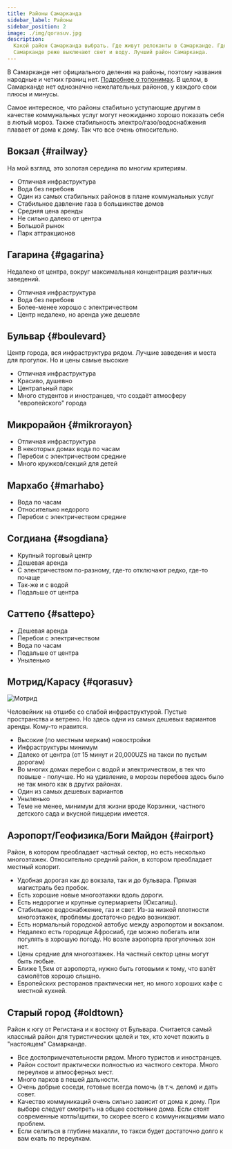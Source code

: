 ```yaml
---
title: Районы Самарканда
sidebar_label: Районы
sidebar_position: 2
image: ./img/qorasuv.jpg
description:
  Какой район Самарканда выбрать. Где живут релоканты в Самарканде. Где в
  Самарканде реже выключают свет и воду. Лучший район Самарканда.
---
```


<head>
  <title>Районы Самарканда</title>
  <meta property="og:title" content="Районы Самарканда" />
</head>

В Самарканде нет официального деления на районы, поэтому названия народные и
четких границ нет. [Подробнее о топонимах](../samarkand/toponyms.md). В целом, в
Самарканде нет однозначно нежелательных районов, у каждого свои плюсы и минусы.

Самое интересное, что районы стабильно уступающие другим в качестве коммунальных
услуг могут неожиданно хорошо показать себя в лютый мороз. Также стабильность
электро/газо/водоснабжения плавает от дома к дому. Так что все очень
относительно.

## Вокзал {#railway}

На мой взгляд, это золотая середина по многим критериям.

- Отличная инфраструктура
- Вода без перебоев
- Один из самых стабильных районов в плане коммунальных услуг
- Стабильное давление газа в большинстве домов
- Средняя цена аренды
- Не сильно далеко от центра
- Большой рынок
- Парк аттракционов

## Гагарина {#gagarina}

Недалеко от центра, вокруг максимальная концентрация различных заведений.

- Отличная инфраструктура
- Вода без перебоев
- Более-менее хорошо с электричеством
- Центр недалеко, но аренда уже дешевле

## Бульвар {#boulevard}

Центр города, вся инфраструктура рядом. Лучшие заведения и места для прогулок.
Но и цены самые высокие

- Отличная инфраструктура
- Красиво, душевно
- Центральный парк
- Много студентов и иностранцев, что создаёт атмосферу "европейского" города

## Микрорайон {#mikrorayon}

- Отличная инфраструктура
- В некоторых домах вода по часам
- Перебои с электричеством средние
- Много кружков/секций для детей

## Мархабо {#marhabo}

- Вода по часам
- Относительно недорого
- Перебои с электричеством средние

## Согдиана {#sogdiana}

- Крупный торговый центр
- Дешевая аренда
- С электричеством по-разному, где-то отключают редко, где-то почаще
- Так-же и с водой
- Подальше от центра

## Саттепо {#sattepo}

- Дешевая аренда
- Перебои с электричеством
- Вода по часам
- Подальше от центра
- Уныленько

## Мотрид/Карасу {#qorasuv}

![Мотрид](img/qorasuv.jpg)

Человейник на отшибе со слабой инфраструктурой. Пустые пространства и ветрено.
Но здесь одни из самых дешевых вариантов аренды. Кому-то нравится.

- Высокие (по местным меркам) новостройки
- Инфраструктуры минимум
- Далеко от центра (от 15 минут и 20,000UZS на такси по пустым дорогам)
- Во многих домах перебои с водой и электричеством, в тех что повыше - получше.
  Но на удивление, в морозы перебоев здесь было не так много как в других
  районах.
- Один из самых дешевых вариантов
- Уныленько
- Теме не менее, минимум для жизни вроде Корзинки, частного детского сада и
  вкусной пиццерии имеется.

## Аэропорт/Геофизика/Боги Майдон {#airport}

Район, в котором преобладает частный сектор, но есть несколько многоэтажек.
Относительно средний район, в котором преобладает местный колорит.

- Удобная дорогая как до вокзала, так и до бульвара. Прямая магистраль без
  пробок.
- Есть хорошие новые многоэтажки вдоль дороги.
- Есть недорогие и крупные супермаркеты (Юксалиш).
- Стабильное водоснабжение, газ и свет. Из-за низкой плотности многоэтажек,
  проблемы достаточно редко возникают.
- Есть нормальный городской автобус между аэропортом и вокзалом.
- Недалеко есть городище Афросиаб, где можно побегать или погулять в хорошую
  погоду. Но возле аэропорта прогулочных зон нет.
- Цены средние для многоэтажек. На частный сектор цены могут быть любые.
- Ближе 1,5км от аэропорта, нужно быть готовыми к тому, что взлёт самолётов
  хорошо слышно.
- Европейских ресторанов практически нет, но много хороших кафе с местной
  кухней.

## Старый город {#oldtown}

Район к югу от Регистана и к востоку от Бульвара. Считается самый классный район
для туристических целей и тех, кто хочет пожить в "настоящем" Самарканде.

- Все достопримечательности рядом. Много туристов и иностранцев.
- Район состоит практически полностью из частного сектора. Много переулков и
  атмосферных мест.
- Много парков в пешей дальности.
- Очень добрые соседи, готовые всегда помочь (в т.ч. делом) и дать совет.
- Качество коммуникаций очень сильно зависит от дома к дому. При выборе следует
  смотреть на общее состояние дома. Если стоят современные котлы\щитки, то
  скорее всего с коммуникациями мало проблем.
- Если селиться в глубине махалли, то такси будет достаточно долго к вам ехать
  по переулкам.
